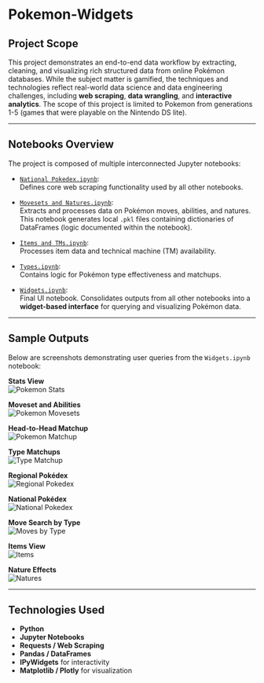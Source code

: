 # Pokemon-Widgets
## Project Scope

This project demonstrates an end-to-end data workflow by extracting, cleaning, and visualizing rich structured data from online Pokémon databases. While the subject matter is gamified, the techniques and technologies reflect real-world data science and data engineering challenges, including **web scraping**, **data wrangling**, and **interactive analytics**.
The scope of this project is limited to Pokemon from generations 1-5 (games that were playable on the Nintendo DS lite).

--- 

## Notebooks Overview
The project is composed of multiple interconnected Jupyter notebooks:

- [`National Pokedex.ipynb`](https://github.com/thomasbase/Pokemon-Widgets/blob/main/National%20Pokedex.ipynb):  
  Defines core web scraping functionality used by all other notebooks.
  
- [`Movesets and Natures.ipynb`](https://github.com/thomasbase/Pokemon-Widgets/blob/main/Movesets%20and%20Natures.ipynb):  
  Extracts and processes data on Pokémon moves, abilities, and natures. This notebook generates local `.pkl` files containing dictionaries of DataFrames (logic documented within the notebook).
  
- [`Items and TMs.ipynb`](https://github.com/thomasbase/Pokemon-Widgets/blob/main/Items%20and%20TMs.ipynb):  
  Processes item data and technical machine (TM) availability.
  
- [`Types.ipynb`](https://github.com/thomasbase/Pokemon-Widgets/blob/main/Types.ipynb):  
  Contains logic for Pokémon type effectiveness and matchups.

- [`Widgets.ipynb`](https://github.com/thomasbase/Pokemon-Widgets/blob/main/Widgets.ipynb):  
  Final UI notebook. Consolidates outputs from all other notebooks into a **widget-based interface** for querying and visualizing Pokémon data.

---

## Sample Outputs
Below are screenshots demonstrating user queries from the `Widgets.ipynb` notebook:

**Stats View**  
![Pokemon Stats](https://github.com/thomasbase/Pokemon-Widgets/blob/main/Pokemon%20Stats.png)

**Moveset and Abilities**  
![Pokemon Movesets](https://github.com/thomasbase/Pokemon-Widgets/blob/main/Pokemon%20Moveset.png)

**Head-to-Head Matchup**  
![Pokemon Matchup](https://github.com/thomasbase/Pokemon-Widgets/blob/main/Pokemon%20Matchup.png)

**Type Matchups**  
![Type Matchup](https://github.com/thomasbase/Pokemon-Widgets/blob/main/Type%20Matchup.png)

**Regional Pokédex**  
![Regional Pokedex](https://github.com/thomasbase/Pokemon-Widgets/blob/main/Regional%20Pokedex.png)

**National Pokédex**  
![National Pokedex](https://github.com/thomasbase/Pokemon-Widgets/blob/main/National%20Pokedex.png)

**Move Search by Type**  
![Moves by Type](https://github.com/thomasbase/Pokemon-Widgets/blob/main/Moves%20by%20Type.png)

**Items View**  
![Items](https://github.com/thomasbase/Pokemon-Widgets/blob/main/Items.png)

**Nature Effects**  
![Natures](https://github.com/thomasbase/Pokemon-Widgets/blob/main/Natures.png)

---

## Technologies Used
- **Python**
- **Jupyter Notebooks**
- **Requests / Web Scraping**
- **Pandas / DataFrames**
- **IPyWidgets** for interactivity
- **Matplotlib / Plotly** for visualization